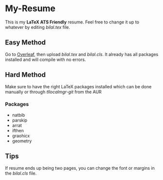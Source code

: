 # My-Resume

This is my **LaTeX ATS Friendly** resume. Feel free to change it up to whatever by editing *bilal.tex* file.

## Easy Method

Go to [Overleaf](https://www.overleaf.com/), then upload *bilal.tex* and *bilal.cls*. It already has all packages installed and will compile with no errors.

## Hard Method

Make sure to have the right LaTeX packages installed which can be done manually or through *tllocalmgr-git* from the AUR

### Packages

+ natbib
+ parskip
+ arrat
+ ifthen
+ graohicx
+ geometry

## Tips

If resume ends up being two pages, you can change the font or margins in the *bilal.cls* file. 
